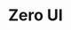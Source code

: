 ---
# This topic lives at
# https://digital.gov/topics/zero-ui

# Topic Title
title: "Zero UI"

# description — keep it short and clear
summary: ""

# Weight
weight: 1

# For more information on managing topics,
# see https://github.com/GSA/digitalgov.gov/wiki/topics
---